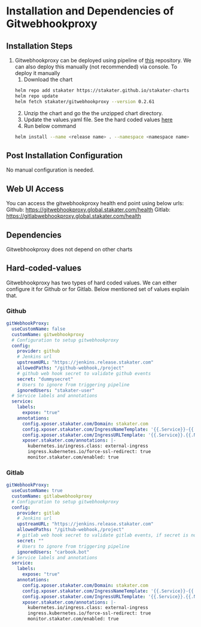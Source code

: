 # Installation and Dependencies of Gitwebhookproxy

## Installation Steps

1. Gitwebhookproxy can be deployed using pipeline of [this](https://github.com/stakater/stakaterkubehelmglobal) repository. We can also deploy this manually (not recommended) via console. To deploy it manually
    1. Download the chart
    ```bash
    helm repo add stakater https://stakater.github.io/stakater-charts
    helm repo update
    helm fetch stakater/gitwebhookproxy --version 0.2.61
    ```
    2. Unzip the chart and go the the unzipped chart directory.
    3. Update the values.yaml file. See the hard coded values [here](#Hard-coded-values)
    4. Run below command
    ```bash
    helm install --name <release name> . --namespace <namespace name>
    ```

## Post Installation Configuration

No manual configuration is needed.

## Web UI Access

You can access the gitwebhookproxy health end point using below urls:
Github: https://gitwebhookproxy.global.stakater.com/health
Gitlab: https://gitlabwebhookproxy.global.stakater.com/health

## Dependencies

Gitwebhookproxy does not depend on other charts

## Hard-coded-values

Gitwebhookproxy has two types of hard coded values. We can either configure it for Github or for Gitlab.
Below mentioned set of values explain that.

### Github

```yaml
gitWebhookProxy:
  useCustomName: false
  customName: gitwebhookproxy
  # Configuration to setup gitwebhookproxy
  config:
    provider: github
    # Jenkins url
    upstreamURL: "https://jenkins.release.stakater.com"
    allowedPaths: "/github-webhook,/project"
    # github web hook secret to validate github events
    secret: "dummysecret"
    # Users to ignore from triggering pipeline
    ignoredUsers: "stakater-user"
  # Service labels and annotations
  service:
    labels:
      expose: "true"
    annotations:
      config.xposer.stakater.com/Domain: stakater.com
      config.xposer.stakater.com/IngressNameTemplate: '{{.Service}}-{{.Namespace}}'
      config.xposer.stakater.com/IngressURLTemplate: '{{.Service}}.{{.Namespace}}.{{.Domain}}'
      xposer.stakater.com/annotations: |-
        kubernetes.io/ingress.class: external-ingress
        ingress.kubernetes.io/force-ssl-redirect: true
        monitor.stakater.com/enabled: true
```

### Gitlab

```yaml
gitWebhookProxy:
  useCustomName: true
  customName: gitlabwebhookproxy
  # Configuration to setup gitwebhookproxy
  config:
    provider: gitlab
    # Jenkins url
    upstreamURL: "https://jenkins.release.stakater.com"
    allowedPaths: "/github-webhook,/project"
    # gitlab web hook secret to validate gitlab events, if secret is not set then it gitwebhookproxy does not validate
    secret: ""
    # Users to ignore from triggering pipeline
    ignoredUsers: "carbook.bot"
  # Service labels and annotations
  service:
    labels:
      expose: "true"
    annotations:
      config.xposer.stakater.com/Domain: stakater.com
      config.xposer.stakater.com/IngressNameTemplate: '{{.Service}}-{{.Namespace}}'
      config.xposer.stakater.com/IngressURLTemplate: '{{.Service}}.{{.Namespace}}.{{.Domain}}'
      xposer.stakater.com/annotations: |-
        kubernetes.io/ingress.class: external-ingress
        ingress.kubernetes.io/force-ssl-redirect: true
        monitor.stakater.com/enabled: true
```